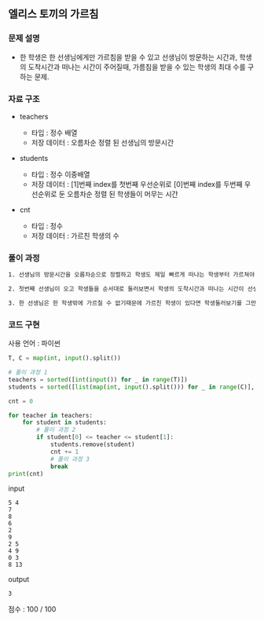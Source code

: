 ## 엘리스 토끼의 가르침

### 문제 설명

- 한 학생은 한 선생님에게만 가르침을 받을 수 있고 선생님이 방문하는 시간과, 학생의 도착시간과 떠나는 시간이 주어질때, 가름침을 받을 수 있는 학생의 최대 수를 구하는 문제.<br>

### 자료 구조

- teachers<br>

  - 타입 : 정수 배열
  - 저장 데이터 : 오름차순 정렬 된 선생님의 방문시간

- students<br>

  - 타입 : 정수 이중배열
  - 저장 데이터 : [1]번째 index를 첫번째 우선순위로 [0]번째 index를 두번째 우선순위로 둔 오름차순 정렬 된 학생들이 머무는 시간

- cnt<br>
  - 타입 : 정수
  - 저장 데이터 : 가르친 학생의 수

### 풀이 과정

```txt
1. 선생님의 방문시간을 오름차순으로 정렬하고 학생도 제일 빠르게 떠나는 학생부터 가르쳐야 하므로 떠나는 시간이 빠른 학생을 첫번째 우선순위로두고 두번째로 빠르게 도착한 학생을 기준으로 정렬한다.

2. 첫번째 선생님이 오고 학생들을 순서대로 둘러보면서 학생의 도착시간과 떠나는 시간이 선생님의 방문시간이랑 겹치는 학생이 있다면 그 학생을 학생배열에서 제거하고 count를 1 더해준다.

3. 한 선생님은 한 학생밖에 가르칠 수 없기때문에 가르친 학생이 있다면 학생둘러보기를 그만한다.
```

### 코드 구현

사용 언어 : 파이썬

```py
T, C = map(int, input().split())

# 풀이 과정 1
teachers = sorted([int(input()) for _ in range(T)])
students = sorted([list(map(int, input().split())) for _ in range(C)], key = lambda x:(x[1], x[0]))

cnt = 0

for teacher in teachers:
    for student in students:
        # 풀이 과정 2
        if student[0] <= teacher <= student[1]:
            students.remove(student)
            cnt += 1
            # 풀이 과정 3
            break
print(cnt)
```

input

```
5 4
7
8
6
2
9
2 5
4 9
0 3
8 13
```

output

```
3
```

점수 : 100 / 100<br>
